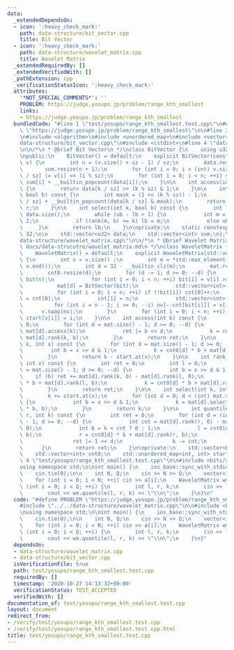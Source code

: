```yaml
---
data:
  _extendedDependsOn:
  - icon: ':heavy_check_mark:'
    path: data-structure/bit_vector.cpp
    title: Bit Vector
  - icon: ':heavy_check_mark:'
    path: data-structure/wavelet_matrix.cpp
    title: Wavelet Matrix
  _extendedRequiredBy: []
  _extendedVerifiedWith: []
  _pathExtension: cpp
  _verificationStatusIcon: ':heavy_check_mark:'
  attributes:
    '*NOT_SPECIAL_COMMENTS*': ''
    PROBLEM: https://judge.yosupo.jp/problem/range_kth_smallest
    links:
    - https://judge.yosupo.jp/problem/range_kth_smallest
  bundledCode: "#line 1 \"test/yosupo/range_kth_smallest.test.cpp\"\n#define PROBLEM\
    \ \"https://judge.yosupo.jp/problem/range_kth_smallest\"\n\n#line 2 \"data-structure/wavelet_matrix.cpp\"\
    \n#include <algorithm>\n#include <unordered_map>\n#include <vector>\n#line 2 \"\
    data-structure/bit_vector.cpp\"\n#include <cstdint>\n#line 4 \"data-structure/bit_vector.cpp\"\
    \n\n/*\n * @brief Bit Vector\n */\nclass BitVector {\n    using u32 = uint32_t;\n\
    \npublic:\n    BitVector() = default;\n    explicit BitVector(const std::vector<bool>&\
    \ v) {\n        int n = (v.size() + sz - 1) / sz;\n        data.resize(n);\n \
    \       sum.resize(n + 1);\n        for (int i = 0; i < (int) v.size(); ++i) data[i\
    \ / sz] |= v[i] << (i % sz);\n        for (int i = 0; i < n; ++i) sum[i + 1] =\
    \ sum[i] + __builtin_popcount(data[i]);\n    }\n\n    int access(int k) const\
    \ {\n        return data[k / sz] >> (k % sz) & 1;\n    }\n\n    int rank(int k,\
    \ bool b) const {\n        int mask = (1 << (k % sz)) - 1;\n        int r = sum[k\
    \ / sz] + __builtin_popcount(data[k / sz] & mask);\n        return b ? r : k -\
    \ r;\n    }\n\n    int select(int k, bool b) const {\n        int lb = 0, ub =\
    \ data.size();\n        while (ub - lb > 1) {\n            int m = (lb + ub) /\
    \ 2;\n            if (rank(m, b) <= k) lb = m;\n            else ub = m;\n   \
    \     }\n        return lb;\n    }\n\nprivate:\n    static constexpr int sz =\
    \ 32;\n\n    std::vector<u32> data;\n    std::vector<int> sum;\n};\n#line 6 \"\
    data-structure/wavelet_matrix.cpp\"\n\n/*\n * @brief Wavelet Matrix\n * @docs\
    \ docs/data-strucutre/wavelet_matrix.md\n */\nclass WaveletMatrix {\npublic:\n\
    \    WaveletMatrix() = default;\n    explicit WaveletMatrix(std::vector<int> v)\
    \ {\n        int n = v.size() ;\n        int m = *std::max_element(v.begin(),\
    \ v.end());\n        int d = 32 - __builtin_clz(m);\n        mat.resize(d);\n\
    \        cnt0.resize(d);\n        for (d -= 1; d >= 0; --d) {\n            std::vector<bool>\
    \ bit(n);\n            for (int i = 0; i < n; ++i) bit[i] = v[i] >> d & 1;\n \
    \           mat[d] = BitVector(bit);\n            std::vector<int> cnt(2);\n \
    \           for (int i = 0; i < n; ++i) if (!bit[i]) cnt[0]++;\n            cnt0[d]\
    \ = cnt[0];\n            cnt[1] = n;\n            std::vector<int> nv(n);\n  \
    \          for (int i = n - 1; i >= 0; --i) nv[--cnt[bit[i]]] = v[i];\n      \
    \      v.swap(nv);\n        }\n        for (int i = 0; i < n; ++i) if (!start.count(v[i]))\
    \ start[v[i]] = i;\n    }\n\n    int access(int k) const {\n        int ret =\
    \ 0;\n        for (int d = mat.size() - 1; d >= 0; --d) {\n            int b =\
    \ mat[d].access(k);\n            ret |= b << d;\n            k = cnt0[d] * b +\
    \ mat[d].rank(k, b);\n        }\n        return ret;\n    }\n\n    int rank(int\
    \ k, int x) const {\n        for (int d = mat.size() - 1; d >= 0; --d) {\n   \
    \         int b = x >> d & 1;\n            k = cnt0[d] * b + mat[d].rank(k, b);\n\
    \        }\n        return k - start.at(x);\n    }\n\n    int rank_less(int k,\
    \ int x) const {\n        int ret = 0;\n        int l = 0;\n        for (int d\
    \ = mat.size() - 1; d >= 0; --d) {\n            int b = x >> d & 1;\n        \
    \    if (b) ret += mat[d].rank(k, 0) - mat[d].rank(l, 0);\n            l = cnt0[d]\
    \ * b + mat[d].rank(l, b);\n            k = cnt0[d] * b + mat[d].rank(k, b);\n\
    \        }\n        return ret;\n    }\n\n    int select(int k, int x) const {\n\
    \        k += start.at(x);\n        for (int d = 0; d < (int) mat.size(); ++d)\
    \ {\n            int b = x >> d & 1;\n            k = mat[d].select(k - cnt0[d]\
    \ * b, b);\n        }\n        return k;\n    }\n\n    int quantile(int l, int\
    \ r, int k) const {\n        int ret = 0;\n        for (int d = (int) mat.size()\
    \ - 1; d >= 0; --d) {\n            int cnt = mat[d].rank(r, 0) - mat[d].rank(l,\
    \ 0);\n            int b = k < cnt ? 0 : 1;\n            l = cnt0[d] * b + mat[d].rank(l,\
    \ b);\n            r = cnt0[d] * b + mat[d].rank(r, b);\n            if (b) {\n\
    \                ret |= 1 << d;\n                k -= cnt;\n            }\n  \
    \      }\n        return ret;\n    }\n\nprivate:\n    std::vector<BitVector> mat;\n\
    \    std::vector<int> cnt0;\n    std::unordered_map<int, int> start;\n};\n#line\
    \ 4 \"test/yosupo/range_kth_smallest.test.cpp\"\n\n#include <bits/stdc++.h>\n\n\
    using namespace std;\n\nint main() {\n    ios_base::sync_with_stdio(false);\n\
    \    cin.tie(0);\n\n    int N, Q;\n    cin >> N >> Q;\n    vector<int> a(N);\n\
    \    for (int i = 0; i < N; ++i) cin >> a[i];\n    WaveletMatrix wm(a);\n    for\
    \ (int i = 0; i < Q; ++i) {\n        int l, r, k;\n        cin >> l >> r >> k;\n\
    \        cout << wm.quantile(l, r, k) << \"\\n\";\n    }\n}\n"
  code: "#define PROBLEM \"https://judge.yosupo.jp/problem/range_kth_smallest\"\n\n\
    #include \"../../data-structure/wavelet_matrix.cpp\"\n\n#include <bits/stdc++.h>\n\
    \nusing namespace std;\n\nint main() {\n    ios_base::sync_with_stdio(false);\n\
    \    cin.tie(0);\n\n    int N, Q;\n    cin >> N >> Q;\n    vector<int> a(N);\n\
    \    for (int i = 0; i < N; ++i) cin >> a[i];\n    WaveletMatrix wm(a);\n    for\
    \ (int i = 0; i < Q; ++i) {\n        int l, r, k;\n        cin >> l >> r >> k;\n\
    \        cout << wm.quantile(l, r, k) << \"\\n\";\n    }\n}"
  dependsOn:
  - data-structure/wavelet_matrix.cpp
  - data-structure/bit_vector.cpp
  isVerificationFile: true
  path: test/yosupo/range_kth_smallest.test.cpp
  requiredBy: []
  timestamp: '2020-10-27 14:13:32+09:00'
  verificationStatus: TEST_ACCEPTED
  verifiedWith: []
documentation_of: test/yosupo/range_kth_smallest.test.cpp
layout: document
redirect_from:
- /verify/test/yosupo/range_kth_smallest.test.cpp
- /verify/test/yosupo/range_kth_smallest.test.cpp.html
title: test/yosupo/range_kth_smallest.test.cpp
---
```

